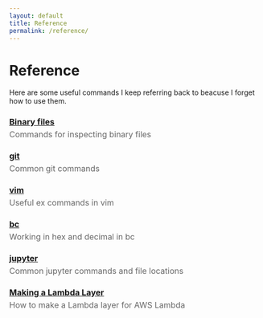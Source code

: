 ```yaml
---
layout: default
title: Reference
permalink: /reference/
---
```


<h1>Reference</h1>

Here are some useful commands I keep referring back to beacuse I forget how to
use them.

<h3 style="margin-bottom: 0;">
  <a href="/reference/binary-files/">Binary files</a>
</h3>
<p style="margin-top: 5px; color: #666; font-size: 16px;">
  Commands for inspecting binary files
</p>

<h3 style="margin-bottom: 0;">
  <a href="/reference/git/">git</a>
</h3>
<p style="margin-top: 5px; color: #666; font-size: 16px;">
  Common git commands
</p>

<h3 style="margin-bottom: 0;">
  <a href="/reference/vim/">vim</a>
</h3>
<p style="margin-top: 5px; color: #666; font-size: 16px;">
  Useful ex commands in vim
</p>

<h3 style="margin-bottom: 0;">
  <a href="/reference/bc/">bc</a>
</h3>
<p style="margin-top: 5px; color: #666; font-size: 16px;">
  Working in hex and decimal in bc
</p>

<h3 style="margin-bottom: 0;">
  <a href="/reference/jupyter/">jupyter</a>
</h3>
<p style="margin-top: 5px; color: #666; font-size: 16px;">
  Common jupyter commands and file locations
</p>

<h3 style="margin-bottom: 0;">
  <a href="/reference/lambda-layer/">Making a Lambda Layer</a>
</h3>
<p style="margin-top: 5px; color: #666; font-size: 16px;">
  How to make a Lambda layer for AWS Lambda
</p>

